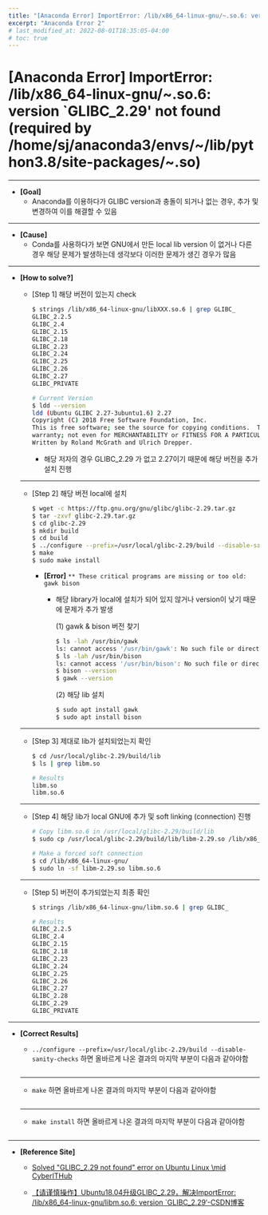 ```yaml
---
title: "[Anaconda Error] ImportError: /lib/x86_64-linux-gnu/~.so.6: version `GLIBC_2.29' not found (required by /home/sj/anaconda3/envs/~/lib/python3.8/site-packages/~.so)"
excerpt: "Anaconda Error 2"
# last_modified_at: 2022-08-01T18:35:05-04:00
# toc: true
---
```

# [Anaconda Error] ImportError: /lib/x86_64-linux-gnu/~.so.6: version `GLIBC_2.29' not found (required by /home/sj/anaconda3/envs/~/lib/python3.8/site-packages/~.so)

---

- **[Goal]**
    - Anaconda를 이용하다가 GLIBC version과 충돌이 되거나 없는 경우, 추가 및 변경하여 이를 해결할 수 있음

---

- **[Cause]**
    - Conda를 사용하다가 보면 GNU에서 만든 local lib version 이 없거나 다른 경우 해당 문제가 발생하는데 생각보다 이러한 문제가 생긴 경우가 많음

---

- **[How to solve?]**
    - [Step 1] 해당 버전이 있는지 check
        
        ```bash
        $ strings /lib/x86_64-linux-gnu/libXXX.so.6 | grep GLIBC_
        GLIBC_2.2.5
        GLIBC_2.4
        GLIBC_2.15
        GLIBC_2.18
        GLIBC_2.23
        GLIBC_2.24
        GLIBC_2.25
        GLIBC_2.26
        GLIBC_2.27
        GLIBC_PRIVATE
        
        # Current Version
        $ ldd --version
        ldd (Ubuntu GLIBC 2.27-3ubuntu1.6) 2.27
        Copyright (C) 2018 Free Software Foundation, Inc.
        This is free software; see the source for copying conditions.  There is NO
        warranty; not even for MERCHANTABILITY or FITNESS FOR A PARTICULAR PURPOSE.
        Written by Roland McGrath and Ulrich Drepper.
        ```
        
        - 해당 저자의 경우 GLIBC_2.29 가 없고 2.27이기 때문에 해당 버전을 추가 설치 진행
    
    ---
    
    - [Step 2] 해당 버전 local에 설치
        
        ```bash
        $ wget -c https://ftp.gnu.org/gnu/glibc/glibc-2.29.tar.gz
        $ tar -zxvf glibc-2.29.tar.gz
        $ cd glibc-2.29
        $ mkdir build
        $ cd build
        $ ../configure --prefix=/usr/local/glibc-2.29/build --disable-sanity-checks
        $ make
        $ sudo make install
        ```
        
        - **[Error]** `** These critical programs are missing or too old: gawk bison`
            - 해당 library가 local에 설치가 되어 있지 않거나 version이 낮기 때문에 문제가 추가 발생
                
                (1) gawk & bison 버전 찾기
                
                ```bash
                $ ls -lah /usr/bin/gawk
                ls: cannot access '/usr/bin/gawk': No such file or directory
                $ ls -lah /usr/bin/bison 
                ls: cannot access '/usr/bin/bison': No such file or directory
                $ bison --version
                $ gawk --version
                ```
                
                (2) 해당 lib 설치
                
                ```bash
                $ sudo apt install gawk
                $ sudo apt install bison
                ```
                
    
    ---
    
    - [Step 3] 제대로 lib가 설치되었는지 확인
        
        ```bash
        $ cd /usr/local/glibc-2.29/build/lib
        $ ls | grep libm.so
        
        # Results
        libm.so
        libm.so.6
        ```
        
    
    ---
    
    - [Step 4] 해당 lib가 local GNU에 추가 및 soft linking (connection) 진행
        
        ```bash
        # Copy libm.so.6 in /usr/local/glibc-2.29/build/lib
        $ sudo cp /usr/local/glibc-2.29/build/lib/libm-2.29.so /lib/x86_64-linux-gnu/
        
        # Make a forced soft connection
        $ cd /lib/x86_64-linux-gnu/
        $ sudo ln -sf libm-2.29.so libm.so.6
        ```
        
    
    ---
    
    - [Step 5] 버전이 추가되었는지 최종 확인
        
        ```bash
        $ strings /lib/x86_64-linux-gnu/libm.so.6 | grep GLIBC_
        
        # Results
        GLIBC_2.2.5
        GLIBC_2.4
        GLIBC_2.15
        GLIBC_2.18
        GLIBC_2.23
        GLIBC_2.24
        GLIBC_2.25
        GLIBC_2.26
        GLIBC_2.27
        GLIBC_2.28
        GLIBC_2.29
        GLIBC_PRIVATE
        ```
        

---

- **[Correct Results]**
    - `../configure --prefix=/usr/local/glibc-2.29/build --disable-sanity-checks` 하면 올바르게 나온 결과의 마지막 부분이 다음과 같아야함
        <figure class="align-center">
            <img src="{{ site.url }}{{ site.baseurl }}/assets/images/blog/anaconda_error1/Untitled.png" alt="">
        </figure>         
    
    ---
    
    - `make` 하면 올바르게 나온 결과의 마지막 부분이 다음과 같아야함
        <figure class="align-center">
            <img src="{{ site.url }}{{ site.baseurl }}/assets/images/blog/anaconda_error1/Untitled 1.png" alt="">
        </figure> 
    
    ---
    
    - `make install` 하면 올바르게 나온 결과의 마지막 부분이 다음과 같아야함
        <figure class="align-center">
            <img src="{{ site.url }}{{ site.baseurl }}/assets/images/blog/anaconda_error1/Untitled 2.png" alt="">
        </figure> 

---

- **[Reference Site]**
    
    - [Solved "GLIBC_2.29 not found" error on Ubuntu Linux \mid CyberITHub](https://www.cyberithub.com/solved-glibc-2-29-not-found-error-on-ubuntu-linux/)
    
    - [【请谨慎操作】Ubuntu18.04升级GLIBC_2.29，解决ImportError: /lib/x86_64-linux-gnu/libm.so.6: version `GLIBC_2.29‘-CSDN博客](https://blog.csdn.net/m0_37201243/article/details/123641552)